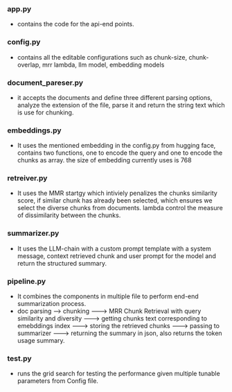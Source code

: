 ### app.py
- contains the code for the api-end points.

### config.py
- contains all the editable configurations such as chunk-size, chunk-overlap, mrr lambda, llm model, embedding models

### document_pareser.py
- it accepts the documents and define three different parsing options, analyze the extension of the file, parse it and return the string text which is use for chunking.

### embeddings.py
- It uses the mentioned embedding in the config.py from hugging face, contains two functions, one to encode the query and one to encode the chunks as array. the size of embedding currently uses is 768

### retreiver.py
- It uses the MMR startgy which intiviely penalizes the chunks similarity score, if similar chunk has already been selected, which ensures we select the diverse chunks from documents. lambda control the measure of dissimilarity between the chunks.

### summarizer.py
- It uses the LLM-chain with a custom prompt template with a system message, context retrieved chunk and user prompt for the model and return the structured summary.

### pipeline.py
- It combines the components in multiple file to perform end-end summarization process.
- doc parsing --> chunking ---> MRR Chunk Retrieval with query similarity and diversity ---> getting chunks text corresponding to emebddings index ---> storing the retrieved chunks ---> passing to summarizer ---> returning the summary in json, also returns the token usage summary.

### test.py
- runs the grid search for testing the performance given multiple tunable parameters from Config file.
